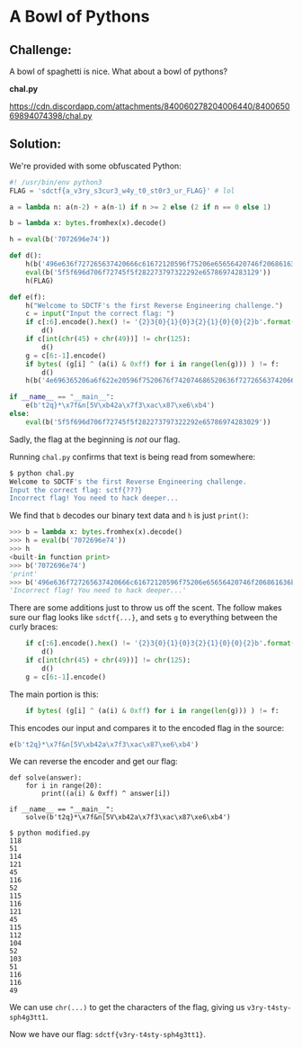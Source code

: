 # A Bowl of Pythons

## Challenge:

A bowl of spaghetti is nice. What about a bowl of pythons?

**chal.py**

https://cdn.discordapp.com/attachments/840060278204006440/840065069894074398/chal.py

## Solution:

We're provided with some obfuscated Python:

```python
#! /usr/bin/env python3
FLAG = 'sdctf{a_v3ry_s3cur3_w4y_t0_st0r3_ur_FLAG}' # lol

a = lambda n: a(n-2) + a(n-1) if n >= 2 else (2 if n == 0 else 1)

b = lambda x: bytes.fromhex(x).decode()

h = eval(b('7072696e74'))

def d():
    h(b('496e636f727265637420666c61672120596f75206e65656420746f206861636b206465657065722e2e2e'))
    eval(b('5f5f696d706f72745f5f282273797322292e65786974283129'))
    h(FLAG)

def e(f):
    h("Welcome to SDCTF's the first Reverse Engineering challenge.")
    c = input("Input the correct flag: ")
    if c[:6].encode().hex() != '{2}3{0}{1}{0}3{2}{1}{0}{0}{2}b'.format(*map(str, [6, 4, 7])):
        d()
    if c[int(chr(45) + chr(49))] != chr(125):
        d()
    g = c[6:-1].encode()
    if bytes( (g[i] ^ (a(i) & 0xff) for i in range(len(g))) ) != f:
        d()
    h(b('4e696365206a6f622e20596f7520676f742074686520636f727265637420666c616721'))

if __name__ == "__main__":
    e(b't2q}*\x7f&n[5V\xb42a\x7f3\xac\x87\xe6\xb4')
else:
    eval(b('5f5f696d706f72745f5f282273797322292e65786974283029'))
```

Sadly, the flag at the beginning is _not_ our flag.

Running `chal.py` confirms that text is being read from somewhere:

```bash
$ python chal.py                                                                                                                                                                                                                                                                                                               126 ↵
Welcome to SDCTF's the first Reverse Engineering challenge.
Input the correct flag: sctf{???}
Incorrect flag! You need to hack deeper...
```

We find that `b` decodes our binary text data and `h` is just `print()`:

```python
>>> b = lambda x: bytes.fromhex(x).decode()
>>> h = eval(b('7072696e74'))
>>> h
<built-in function print>
>>> b('7072696e74')
'print'
>>> b('496e636f727265637420666c61672120596f75206e65656420746f206861636b206465657065722e2e2e')
'Incorrect flag! You need to hack deeper...'
```

There are some additions just to throw us off the scent. The follow makes sure our flag looks like `sdctf{...}`, and sets `g` to everything between the curly braces:

```python
    if c[:6].encode().hex() != '{2}3{0}{1}{0}3{2}{1}{0}{0}{2}b'.format(*map(str, [6, 4, 7])):
        d()
    if c[int(chr(45) + chr(49))] != chr(125):
        d()
    g = c[6:-1].encode()
```

The main portion is this:

```python
    if bytes( (g[i] ^ (a(i) & 0xff) for i in range(len(g))) ) != f:
```

This encodes our input and compares it to the encoded flag in the source:

```python
e(b't2q}*\x7f&n[5V\xb42a\x7f3\xac\x87\xe6\xb4')
```

We can reverse the encoder and get our flag: 

```
def solve(answer):
    for i in range(20):
        print((a(i) & 0xff) ^ answer[i])

if __name__ == "__main__":
    solve(b't2q}*\x7f&n[5V\xb42a\x7f3\xac\x87\xe6\xb4')
```

```
$ python modified.py
118
51
114
121
45
116
52
115
116
121
45
115
112
104
52
103
51
116
116
49
```

We can use `chr(...)` to get the characters of the flag, giving us `v3ry-t4sty-sph4g3tt1`.

Now we have our flag: `sdctf{v3ry-t4sty-sph4g3tt1}`.
